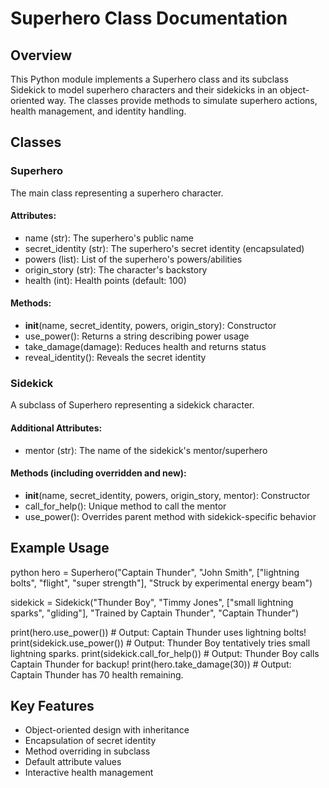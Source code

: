 # Superhero Class Documentation

## Overview

This Python module implements a Superhero class and its subclass Sidekick to model superhero characters and their sidekicks in an object-oriented way. The classes provide methods to simulate superhero actions, health management, and identity handling.

## Classes

### Superhero

The main class representing a superhero character.

#### Attributes:
- name (str): The superhero's public name
- secret_identity (str): The superhero's secret identity (encapsulated)
- powers (list): List of the superhero's powers/abilities
- origin_story (str): The character's backstory
- health (int): Health points (default: 100)

#### Methods:
- __init__(name, secret_identity, powers, origin_story): Constructor
- use_power(): Returns a string describing power usage
- take_damage(damage): Reduces health and returns status
- reveal_identity(): Reveals the secret identity

### Sidekick

A subclass of Superhero representing a sidekick character.

#### Additional Attributes:
- mentor (str): The name of the sidekick's mentor/superhero

#### Methods (including overridden and new):
- __init__(name, secret_identity, powers, origin_story, mentor): Constructor
- call_for_help(): Unique method to call the mentor
- use_power(): Overrides parent method with sidekick-specific behavior

## Example Usage

python
hero = Superhero("Captain Thunder", "John Smith", 
                ["lightning bolts", "flight", "super strength"],
                "Struck by experimental energy beam")

sidekick = Sidekick("Thunder Boy", "Timmy Jones",
                  ["small lightning sparks", "gliding"],
                  "Trained by Captain Thunder",
                  "Captain Thunder")

print(hero.use_power())  # Output: Captain Thunder uses lightning bolts!
print(sidekick.use_power())  # Output: Thunder Boy tentatively tries small lightning sparks.
print(sidekick.call_for_help())  # Output: Thunder Boy calls Captain Thunder for backup!
print(hero.take_damage(30))  # Output: Captain Thunder has 70 health remaining.


## Key Features

- Object-oriented design with inheritance
- Encapsulation of secret identity
- Method overriding in subclass
- Default attribute values
- Interactive health management


